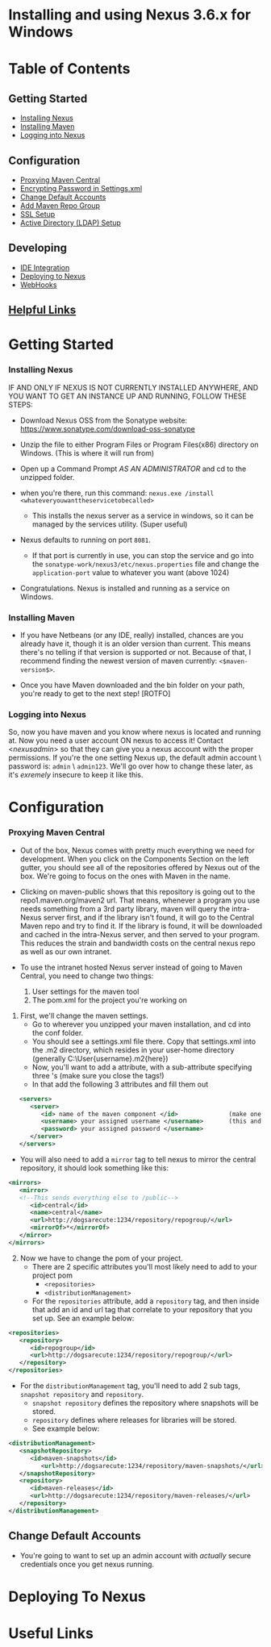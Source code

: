# Installing and using Nexus 3.6.x for Windows

# Table of Contents

## Getting Started
- [Installing Nexus](#installing-nexus)
- [Installing Maven](#installing-maven)
- [Logging into Nexus](#logging-into-nexus)

## Configuration
- [Proxying Maven Central](#proxying-maven-central)
- [Encrypting Password in Settings.xml](#encrypt-password)
- [Change Default Accounts](#change-default-accounts)
- [Add Maven Repo Group](#add-maven-repo-group)
- [SSL Setup](#ssl-setup)
- [Active Directory (LDAP) Setup](#ad-setup)

## Developing
- [IDE Integration](#ide-integration)
- [Deploying to Nexus](#deploying-to-nexus)
- [WebHooks](#webhooks)

## [Helpful Links](#useful-links)

# Getting Started

### Installing Nexus
   IF AND ONLY IF NEXUS IS NOT CURRENTLY INSTALLED ANYWHERE, AND YOU WANT TO GET AN INSTANCE UP AND RUNNING, FOLLOW THESE STEPS:
  - Download Nexus OSS from the Sonatype website: https://www.sonatype.com/download-oss-sonatype

  - Unzip the file to either Program Files or Program Files(x86) directory on Windows. (This is where it will run from)

  - Open up a Command Prompt *AS AN ADMINISTRATOR* and cd to the unzipped folder.

  - when you're there, run this command: `nexus.exe /install <whateveryouwanttheservicetobecalled>`

      - This installs the nexus server as a service in windows, so it can be managed by the services utility. (Super useful)

 - Nexus defaults to running on port `8081`. 

      - If that port is currently in use, you can stop the service and go into the `sonatype-work/nexus3/etc/nexus.properties` file and change the `application-port` value to whatever you want (above 1024)

  - Congratulations. Nexus is installed and running as a service on Windows.


### Installing Maven
- If you have Netbeans (or any IDE, really) installed, chances are you already have it, though it is an older version than current. 
This means there's no telling if that version is supported or not. Because of that, I recommend finding the newest version of maven currently: `<$maven-version$>`.

- Once you have Maven downloaded and the bin folder on your path, you're ready to get to the next step! [ROTFO]


### Logging into Nexus
So, now you have maven and you know where nexus is located and running at. Now you need a user account ON nexus to access it!
Contact <$nexusadmin$> so that they can give you a nexus account with the proper permissions. If you're the one setting Nexus up, the default admin account \ password is: `admin` \ `admin123`. We'll go over how to change these later, as it's *exremely* insecure to keep it like this.

# Configuration

### Proxying Maven Central
- Out of the box, Nexus comes with pretty much everything we need for development. When you click on the Components Section on the left gutter, you should see all of the repositories offered by Nexus out of the box. We're going to focus on the ones with Maven in the name. 

- Clicking on maven-public shows that this repository is going out to the repo1.maven.org/maven2 url. That means, whenever a program you use needs something from a 3rd party library, maven will query the intra-Nexus server first, and if the library isn't found, it will go to the Central Maven repo and try to find it. If the library is found, it will be downloaded and cached in the intra-Nexus server, and then served to your program. This reduces the strain and bandwidth costs on the central nexus repo as well as our own intranet.

- To use the intranet hosted Nexus server instead of going to Maven Central, you need to change two things: 
    1. User settings for the maven tool
    2. The pom.xml for the project you're working on
    
1. First, we'll change the maven settings.
    - Go to wherever you unzipped your maven installation, and cd into the conf folder. 
    - You should see a settings.xml file there. Copy that settings.xml into the .m2 directory, which resides in your user-home directory (generally C:\User\{username}\.m2\{here})
    - Now, you'll want to add a <servers> attribute, with a sub-attribute specifying three <server>'s (make sure you close the tags!)
    - In that <server> add the following 3 attributes and fill them out
```xml
   <servers>
      <server>
         <id> name of the maven component </id>              (make one for maven-releases, maven-snapshots, and repository group)
         <username> your assigned username </username>       (this and the pwd will be the same for each <id> tag)
         <password> your assigned password </username>
      </server>
   </servers>
```
   - You will also need to add a `mirror` tag to tell nexus to mirror the central repository, it should look something like this: 
```xml
<mirrors>
   <mirror>
   <!--This sends everything else to /public-->
      <id>central</id>
      <name>central</name>
      <url>http://dogsarecute:1234/repository/repogroup/</url>
      <mirrorOf>*</mirrorOf>
   </mirror>
</mirrors>
```
    
2. Now we have to change the pom of your project.
    - There are 2 specific attributes you'll most likely need to add to your project pom
       - `<repositories>`
       - `<distributionManagement>`
    - For the `repositories` attribute, add a `repository` tag, and then inside that add an id and url tag that correlate to your repository that you set up. See an example below: 

```xml
<repositories>
   <repository>
      <id>repogroup</id>
      <url>http://dogsarecute:1234/repository/repogroup/</url>
   </repository>
</repositories>
```

   - For the `distributionManagement` tag, you'll need to add 2 sub tags, `snapshot repository` and `repository`.
      - `snapshot repository` defines the repository where snapshots will be stored.
      - `repository` defines where releases for libraries will be stored.
      - See example below: 
```xml
<distributionManagement>
   <snapshotRepository>
      <id>maven-snapshots</id>
         <url>http://dogsarecute:1234/repository/maven-snapshots/</url>
   </snapshotRepository>
   <repository>
      <id>maven-releases</id>
      <url>http://dogsarecute:1234/repository/maven-releases/</url>
   </repository>
</distributionManagement>
```

## Change Default Accounts
   - You're going to want to set up an admin account with *actually* secure credentials once you get nexus running. 

# Deploying To Nexus            

# Useful Links
